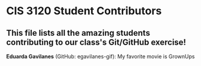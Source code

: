 # CIS 3120 Student Contributors
This file lists all the amazing students contributing to our class's Git/GitHub
exercise!
---
**Eduarda Gavilanes** (GitHub: egavilanes-gif): My favorite movie is GrownUps
